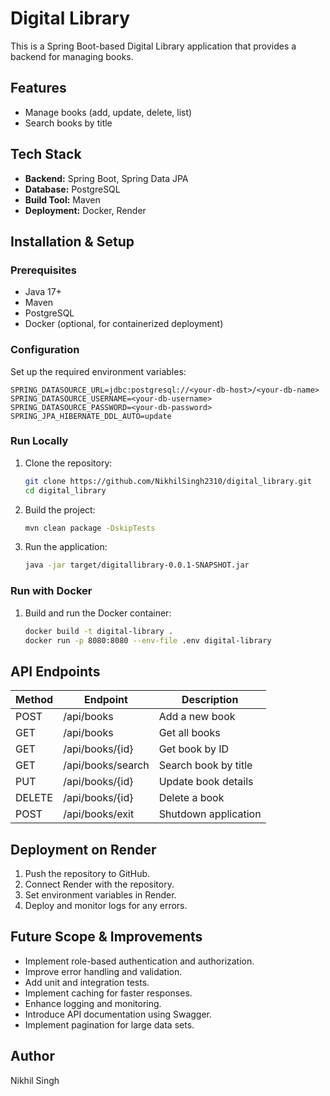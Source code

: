 # Digital Library

This is a Spring Boot-based Digital Library application that provides a backend for managing books.

## Features
- Manage books (add, update, delete, list)
- Search books by title

## Tech Stack
- **Backend:** Spring Boot, Spring Data JPA
- **Database:** PostgreSQL
- **Build Tool:** Maven
- **Deployment:** Docker, Render

## Installation & Setup
### Prerequisites
- Java 17+
- Maven
- PostgreSQL
- Docker (optional, for containerized deployment)

### Configuration
Set up the required environment variables:
```
SPRING_DATASOURCE_URL=jdbc:postgresql://<your-db-host>/<your-db-name>
SPRING_DATASOURCE_USERNAME=<your-db-username>
SPRING_DATASOURCE_PASSWORD=<your-db-password>
SPRING_JPA_HIBERNATE_DDL_AUTO=update
```

### Run Locally
1. Clone the repository:
   ```sh
   git clone https://github.com/NikhilSingh2310/digital_library.git
   cd digital_library
   ```
2. Build the project:
   ```sh
   mvn clean package -DskipTests
   ```
3. Run the application:
   ```sh
   java -jar target/digitallibrary-0.0.1-SNAPSHOT.jar
   ```

### Run with Docker
1. Build and run the Docker container:
   ```sh
   docker build -t digital-library .
   docker run -p 8080:8080 --env-file .env digital-library
   ```

## API Endpoints
| Method | Endpoint            | Description               |
|--------|---------------------|---------------------------|
| POST   | /api/books          | Add a new book           |
| GET    | /api/books          | Get all books            |
| GET    | /api/books/{id}     | Get book by ID           |
| GET    | /api/books/search   | Search book by title     |
| PUT    | /api/books/{id}     | Update book details      |
| DELETE | /api/books/{id}     | Delete a book            |
| POST   | /api/books/exit     | Shutdown application     |

## Deployment on Render
1. Push the repository to GitHub.
2. Connect Render with the repository.
3. Set environment variables in Render.
4. Deploy and monitor logs for any errors.

## Future Scope & Improvements
- Implement role-based authentication and authorization.
- Improve error handling and validation.
- Add unit and integration tests.
- Implement caching for faster responses.
- Enhance logging and monitoring.
- Introduce API documentation using Swagger.
- Implement pagination for large data sets.

## Author
Nikhil Singh

